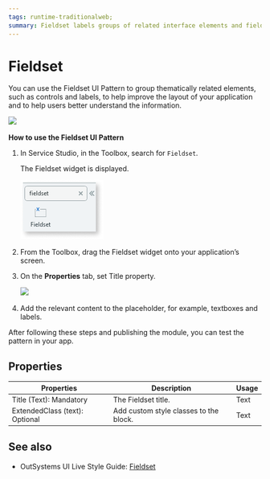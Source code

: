 ```yaml
---
tags: runtime-traditionalweb; 
summary: Fieldset labels groups of related interface elements and fields.
---
```


# Fieldset

You can use the Fieldset UI Pattern to group thematically related elements, such as controls and labels, to help improve the layout of your application and to help users better understand the information.

![](<images/fieldset-image-1.png>)

**How to use the Fieldset UI Pattern**

1. In Service Studio, in the Toolbox, search for `Fieldset`. 

    The Fieldset widget is displayed.

   ![](<images/fieldset-image-6.png>)

1. From the Toolbox, drag the Fieldset widget onto your application’s screen.

1. On the **Properties** tab, set Title property.

    ![](<images/fieldset-image-5.png>)

1.  Add the relevant content to the placeholder, for example, textboxes and labels.    

After following these steps and publishing the module, you can test the pattern in your app.
    
## Properties

| **Properties** |  **Description** |  **Usage** |
|---|---|---|
| Title (Text): Mandatory   |  The Fieldset title.| Text | True | none |
| ExtendedClass (text): Optional  |  Add custom style classes to the block. |  Text | False | none |

## See also
* OutSystems UI Live Style Guide: [Fieldset](https://outsystemsui.outsystems.com/WebStyleGuidePreview/Fieldset.aspx)

